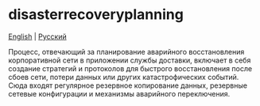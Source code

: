 # disasterrecoveryplanning

[English](qos.md) | [Русский](qos.ru.md)

Процесс, отвечающий за планирование аварийного восстановления корпоративной сети в приложении службы доставки, включает в себя создание стратегий и протоколов для быстрого восстановления после сбоев сети, потери данных или других катастрофических событий. Сюда входят регулярное резервное копирование данных, резервные сетевые конфигурации и механизмы аварийного переключения.
